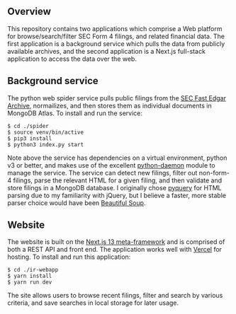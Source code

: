 ## Overview

This repository contains two applications which comprise a Web platform for browse/search/filter SEC Form 4 filings, and related financial data. The first application is a background service which pulls the data from publicly available archives, and the second application is a Next.js full-stack application to access the data over the web.

## Background service

The python web spider service pulls public filings from the [SEC Fast Edgar Archive](https://archive.fast-edgar.com), normailizes, and then stores them as individual documents in MongoDB Atlas. To install and run the service:

```
$ cd ./spider
$ source venv/bin/active
$ pip3 install
$ python3 index.py start
```

Note above the service has dependencies on a virtual environment, python v3 or better, and makes use of the excellent [python-daemon](https://pypi.org/project/python-daemon) module to manage the service. The service can detect new filings, filter out non-form-4 filings, parse the relevant HTML for a given filing, and then validate and store filings in a MongoDB database. I originally chose [pyquery](https://pypi.org/project/pyquery/) for HTML parsing due to my familiarity with jQuery, but I believe a faster, more stable parser choice would have been [Beautiful Soup](https://pypi.org/project/beautifulsoup4).

## Website

The website is built on the [Next.js 13 meta-framework](https://nextjs.org/docs) and is comprised of both a REST API and front end. The application works well with [Vercel](https://vercel.com) for hosting. To install and run this application:

```
$ cd ./ir-webapp
$ yarn install
$ yarn run dev
```

The site allows users to browse recent filings, filter and search by various criteria, and save searches in local storage for later usage.
